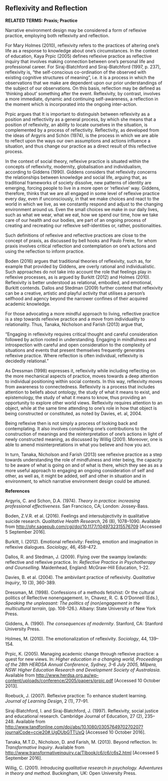## Reflexivity and Reflection

**RELATED TERMS: Praxis; Practice**

Narrative environment design may be considered a form of reflexive practice, employing both reflexivity and reflection.

For Mary Holmes (2010), reflexivity refers to the practices of altering one’s life as a response to knowledge about one’s circumstances. In the context of education, Kaya Prpic (2005) defines reflexive practice as reflective inquiry that involves making connection between one’s personal life and professional career. For Siraj-Blatchford and Siraj-Blatchford (1997, p. 237), reflexivity is, “the self-conscious co-ordination of the observed with existing cognitive structures of meaning”, i.e. it is a process in which the observations that we make are dependent upon our prior understandings of the subject of our observations. On this basis, reflection may be defined as ‘thinking about’ something after the event. Reflexivity, by contrast, involves a more immediate, dynamic and continuing self-awareness, a reflection in the moment which is incorporated into the ongoing inter-action.

Prpic argues that It is important to distinguish between reflexivity as a position and reflectivity as a general process, by which she means that a position of reflexivity, an ability to locate ourselves in the situation, is complemented by a process of reflectivity. Reflectivity, as developed from the ideas of Argyris and Schön (1974), is the process in which we are able to reflect upon the ways our own assumptions and actions influence a situation, and thus change our practice as a direct result of this reflective process.

In the context of social theory, reflexive practice is situated within the concepts of reflexivity, modernity, globalisation and individualism, according to Giddens (1990). Giddens considers that reflexivity concerns the relationships between knowledge and social life, arguing that, as traditional frameworks of society dissolve, new patterns of identity are emerging, forcing people to live in a more open or ‘reflexive’ way. Giddens, therefore, thinks that we are all engaged in some level of reflexive practice every day, even if unconsciously, in that we make choices and react to the world in which we live, as we constantly respond and adjust to the changing environment around us. Even the small choices we make in our daily lives, such as what we wear, what we eat, how we spend our time, how we take care of our health and our bodies, are part of an ongoing process of creating and recreating our reflexive self-identities or, rather, positionalities.

Such definitions of reflexive and reflective practices are close to the concept of praxis, as discussed by bell hooks and Paulo Freire, for whom praxis involves critical reflection and contemplation on one’s actions and using the reflection to inform practice.

Boden (2016) argues that traditional theories of reflexivity, such as, for example that provided by Giddens, are overly rational and individualistic. Such approaches do not take into account the role that feelings play in reflexive processes, as is argued by Burkitt (2012) and Holmes (2010). Reflexivity is better understood as relational, embodied, and emotional, Burkitt contends. Dallos and Stedman (2009) further contend that reflexivity can be a creative, artistic and playful activity that utilises a person’s selfhood and agency beyond the narrower confines of their acquired academic knowledge.

For those advocating a more mindful approach to living, reflective practice is a step towards reflexive practice and a move from individuality to relationality. Thus, Tanaka, Nicholson and Farish (2013) argue that,

“Engaging in reflexivity requires critical thought and careful consideration followed by action rooted in understanding. Engaging in mindfulness and introspection with careful and open consideration to the complexity of situations and events that present themselves frequently generates reflexive practice. Where reflection is often individual, reflexivity is decidedly relational.”

As Dressman (1998) expresses it, reflexivity while including reflecting on the more mechanical aspects of practice, moves towards a deep attention to individual positioning within social contexts. In this way, reflexivity moves from awareness to connectedness. Reflexivity is a process that includes attention to beliefs about ontology, the study of what it means to exist, and epistemology, the study of what it means to know, thus providing an opportunity to explore other world views. Reflexivity requires attention to an object, while at the same time attending to one’s role in how that object is being constructed or constituted, as noted by Davies, et. al, 2004.

Being reflexive then is not simply a process of looking back and contemplating. It also involves considering one’s contributions to the construction of meanings and the reinterpretation of one’s actions in light of newly constructed meaning, as discussed by Willig (2001). Moreover, one is able to amend misinterpretations in what you believe and how you act.

In turn, Tanaka, Nicholson and Farish (2013) see reflexive practice as a step towards understanding the role of mindfulness and inter being, the capacity to be aware of what is going on and of what is there, which they see as as a more useful approach to engaging an ongoing consideration of self and other, as well as, it might be added, self and other in situation and in environment, to which narrative environment design could be attuned.

**References**

Argyris, C. and Schon, D.A. (1974). _Theory in practice: increasing professional effectiveness_. San Francisco, CA; London: Jossey-Bass.

Boden, Z.V.R. et al. (2016). Feelings and intersubjectivity in qualitative suicide research. _Qualitative Health Research_, 26 (8), 1078–1090\. Available from http://qhr.sagepub.com/cgi/doi/10.1177/1049732315576709 [Accessed 5 September 2016].

Burkitt, I. (2012). Emotional reflexivity: Feeling, emotion and imagination in reflexive dialogues. _Sociology_, 46, 458–472.

Dallos, R. and Stedman, J. (2009). Flying over the swampy lowlands: reflective and reflexive practice. In: _Reflective Practice in Psychotherapy and Counselling_. Maidenhead, England: McGraw-Hill Education, 1–22.

Davies, B. et al. (2004). The ambivilant practice of reflexivity. _Qualitative Inquiry_, 10 (3), 360-389.

Dressman, M. (1998). Confessions of a methods fetishist: Or the cultural politics of Reflective nonengagement. In, Chavez, R. C. & O’Donnell (Eds.), _Speaking the unpleasant: The politics of (non)engagement in the multicultural terrain_, (pp. 108-126.). Albany: State University of New York Press.

Giddens, A. (1990). _The consequences of modernity_. Stanford, CA: Stanford University Press.

Holmes, M. (2010). The emotionalization of reflexivity. _Sociology_, 44, 139–154.

Prpic, K. (2005). Managing academic change through reflexive practice: a quest for new views. In: _Higher education in a changing world, Proceedings of the 28th HERDSA Annual Conference, Sydney, 3-6 July 2005, Milpera, NSW: Higher Education Research and Development Society of Australasia_. Available from http://www.herdsa.org.au/wp-content/uploads/conference/2005/papers/prpic.pdf [Accessed 10 October 2013].

Roebuck, J. (2007). Reflexive practice: To enhance student learning. _Journal of Learning Design_, 2 (1), 77–91.

Siraj-Blatchford, I. and Siraj-Blatchford, J. (1997). Reflexivity, social justice and educational research. Cambridge Journal of Education, 27 (2), 235–248\. Available from http://www.tandfonline.com/doi/abs/10.1080/0305764970270207?journalCode=ccje20#.UgDUbGTTUxQ [Accessed 10 October 2016].

Tanaka, M.T.D., Nicholson, D. and Farish, M. (2013). Beyond reflection. In: _Transformative Inquiry_. Available from http://www.transformativeinquiry.ca/TIbook/c6/c6/c6s2.html [Accessed 5 September 2016].

Willig, C. (2001). _Introducing qualitative research in psychology. Adventures in theory and method_. Buckingham, UK: Open University Press.

